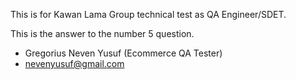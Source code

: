 This is for Kawan Lama Group technical test as QA Engineer/SDET.

This is the answer to the number 5 question.

- Gregorius Neven Yusuf (Ecommerce QA Tester)
- nevenyusuf@gmail.com